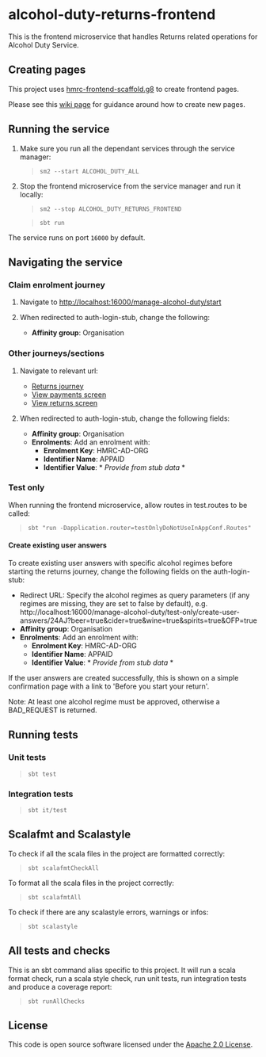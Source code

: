 # alcohol-duty-returns-frontend

This is the frontend microservice that handles Returns related operations for Alcohol Duty Service.

## Creating pages

This project uses [hmrc-frontend-scaffold.g8](https://github.com/hmrc/hmrc-frontend-scaffold.g8) to create frontend
pages.

Please see this [wiki page](https://github.com/hmrc/hmrc-frontend-scaffold.g8/wiki/Usage) for guidance around how to
create new pages.

## Running the service

1. Make sure you run all the dependant services through the service manager:

   > `sm2 --start ALCOHOL_DUTY_ALL`

2. Stop the frontend microservice from the service manager and run it locally:

   > `sm2 --stop ALCOHOL_DUTY_RETURNS_FRONTEND`

   > `sbt run`

The service runs on port `16000` by default.

## Navigating the service

### Claim enrolment journey

1. Navigate to [http://localhost:16000/manage-alcohol-duty/start](http://localhost:16000/manage-alcohol-duty/start)

2. When redirected to auth-login-stub, change the following:
    - **Affinity group**: Organisation

### Other journeys/sections

1. Navigate to relevant url:
    - [Returns journey](http://localhost:16000/manage-alcohol-duty/before-you-start-your-return/24AF)
    - [View payments screen](http://localhost:16000/manage-alcohol-duty/view-payments)
    - [View returns screen](http://localhost:16000/manage-alcohol-duty/check-your-returns)

3. When redirected to auth-login-stub, change the following fields:
    - **Affinity group**: Organisation
    - **Enrolments**: Add an enrolment with:
        - **Enrolment Key**: HMRC-AD-ORG
        - **Identifier Name**: APPAID
        - **Identifier Value**: * *Provide from stub data* *

### Test only

When running the frontend microservice, allow routes in test.routes to be called:

> `sbt "run -Dapplication.router=testOnlyDoNotUseInAppConf.Routes"`

#### Create existing user answers
To create existing user answers with specific alcohol regimes before starting the returns journey, change the following
fields on the auth-login-stub:

- Redirect URL: Specify the alcohol regimes as query parameters (if any regimes are missing, they are set to false by
  default), e.g.
  http://localhost:16000/manage-alcohol-duty/test-only/create-user-answers/24AJ?beer=true&cider=true&wine=true&spirits=true&OFP=true
- **Affinity group**: Organisation
- **Enrolments**: Add an enrolment with:
    - **Enrolment Key**: HMRC-AD-ORG
    - **Identifier Name**: APPAID
    - **Identifier Value**: * *Provide from stub data* *

If the user answers are created successfully, this is shown on a simple confirmation page with a link to 'Before you
start your
return'.

Note: At least one alcohol regime must be approved, otherwise a BAD_REQUEST is returned.

## Running tests

### Unit tests

> `sbt test`

### Integration tests

> `sbt it/test`

## Scalafmt and Scalastyle

To check if all the scala files in the project are formatted correctly:
> `sbt scalafmtCheckAll`

To format all the scala files in the project correctly:
> `sbt scalafmtAll`

To check if there are any scalastyle errors, warnings or infos:
> `sbt scalastyle`
>

## All tests and checks

This is an sbt command alias specific to this project. It will run a scala format
check, run a scala style check, run unit tests, run integration tests and produce a coverage report:
> `sbt runAllChecks`

## License

This code is open source software licensed under
the [Apache 2.0 License]("http://www.apache.org/licenses/LICENSE-2.0.html").
